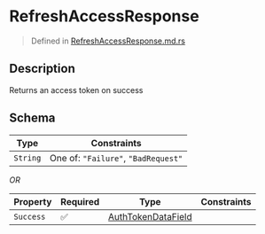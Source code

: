 # RefreshAccessResponse
> Defined in [RefreshAccessResponse.md.rs](../../../routes/auth/refresh_access/interface/src/interface/routes/auth/refresh_access)

## Description
Returns an access token on success

## Schema

| Type | Constraints |
| --- | --- |
| `String` | One of: `"Failure"`, `"BadRequest"` |

*OR*

| Property | Required | Type | Constraints |
| --- | --- | --- | --- |
| `Success` | ✅ | [AuthTokenDataField](../../../fields/auth_token/AuthTokenDataField.md) |     | 


